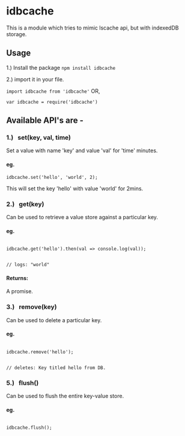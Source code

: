 # idbcache

This is a module which tries to mimic lscache api, but with indexedDB storage.

## Usage

1.)  Install the package
<code>npm install idbcache</code>

2.) import it in your file.

<code>import idbcache from 'idbcache'</code> 
OR,

<code>var idbcache = require('idbcache')</code>

## Available API's are - 

### 1.) &nbsp; set(key, val, time)

Set a value with name 'key' and value 'val' for 'time' minutes.

#### eg.
<code>idbcache.set('hello', 'world', 2);</code>

This will set the key 'hello' with value 'world' for 2mins.


### 2.) &nbsp; get(key)

Can be used to retrieve a value store against a particular key.

#### eg. 
<code>
idbcache.get('hello').then(val => console.log(val));

// logs: "world" 
</code>

#### Returns:
A promise.

### 3.) &nbsp; remove(key)

Can be used to delete a particular key.

#### eg. 
<code>
idbcache.remove('hello');

// deletes: Key titled hello from DB.
</code>


### 5.) &nbsp; flush()

Can be used to flush the entire key-value store.

#### eg. 
<code>
idbcache.flush();
</code>
